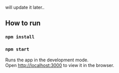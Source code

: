 will update it later..

## How to run

### `npm install`

### `npm start`

Runs the app in the development mode.<br>
Open [http://localhost:3000](http://localhost:3000) to view it in the browser.